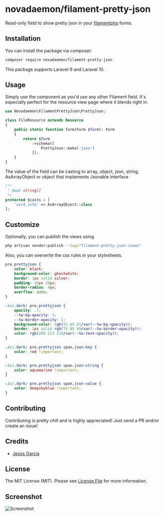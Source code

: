# novadaemon/filament-pretty-json

Read-only field to show pretty json in your [filamentphp](https://filamentphp.com/) forms.

## Installation

You can install the package via composer:

```bash
composer require novadaemon/filament-pretty-json
```

This package supports Laravel 9 and Laravel 10.

## Usage

Simply use the component as you'd use any other Filament field. It's especially perfect for the resource view page where it blends right in.

```php
use Novadaemon\FilamentPrettyJson\PrettyJson;

class FileResource extends Resource
{
    public static function form(Form $form): Form
    {
        return $form
            ->schema([
                PrettyJson::make('json')
            ]);
    }
}
```

The value of the field can be casting to array, object, json, string, AsArrayObject or object that implements Jsonable interface

```php
/**
 * @var string[]
 */
protected $casts = [
    'card_info' => AsArrayObject::class
];
```

## Customize

Optionally, you can publish the views using

```bash
php artisan vendor:publish --tag="filament-pretty-json-views"
```

Also, you can overwrite the css rules in your stylesheets.

```css
pre.prettyjson {
    color: black;
    background-color: ghostwhite;
    border: 1px solid silver;
    padding: 10px 20px;
    border-radius: 4px;
    overflow: auto;
}

:is(.dark) pre.prettyjson {
    opacity: .7;
    --tw-bg-opacity: 1;
    --tw-border-opacity: 1;
    background-color: rgb(55 65 81/var(--tw-bg-opacity));
    border: 1px solid rgb(75 85 99/var(--tw-border-opacity));
    color: rgb(209 213 219/var(--tw-text-opacity));
}

:is(.dark) pre.prettyjson span.json-key {
    color: red !important;
}

:is(.dark) pre.prettyjson span.json-string {
    color: aquamarine !important;
}

:is(.dark) pre.prettyjson span.json-value {
    color: deepskyblue !important;
}
```

## Contributing

Contributing is pretty chill and is highly appreciated! Just send a PR and/or create an issue!

## Credits

- [Jesús García](https://github.com/novadaemon)

## License

The MIT License (MIT). Please see [License File](LICENSE.md) for more information.

<div class="filament-hidden">
    <h2>Screenshot</h2>
    <img src="screenshot.png" alt="Screenshot"/>
</div>